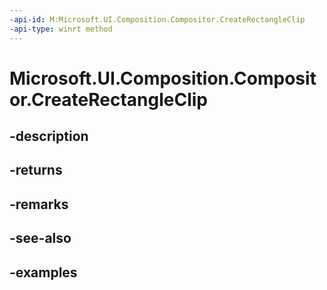 ```yaml
---
-api-id: M:Microsoft.UI.Composition.Compositor.CreateRectangleClip
-api-type: winrt method
---
```


# Microsoft.UI.Composition.Compositor.CreateRectangleClip

<!--
public Microsoft.UI.Composition.RectangleClip CreateRectangleClip ();
-->


## -description

## -returns

## -remarks

## -see-also

## -examples


